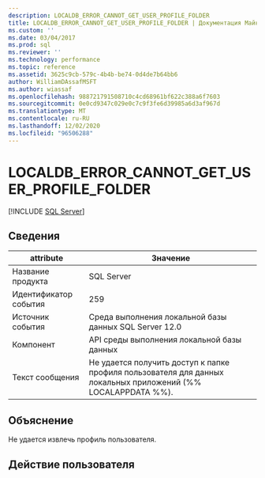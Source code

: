 ```yaml
---
description: LOCALDB_ERROR_CANNOT_GET_USER_PROFILE_FOLDER
title: LOCALDB_ERROR_CANNOT_GET_USER_PROFILE_FOLDER | Документация Майкрософт
ms.custom: ''
ms.date: 03/04/2017
ms.prod: sql
ms.reviewer: ''
ms.technology: performance
ms.topic: reference
ms.assetid: 3625c9cb-579c-4b4b-be74-0d4de7b64bb6
author: WilliamDAssafMSFT
ms.author: wiassaf
ms.openlocfilehash: 988721791508710c4cd68961bf622c388a6f7603
ms.sourcegitcommit: 0e0cd9347c029e0c7c9f3fe6d39985a6d3af967d
ms.translationtype: MT
ms.contentlocale: ru-RU
ms.lasthandoff: 12/02/2020
ms.locfileid: "96506288"
---
```

# <a name="localdb_error_cannot_get_user_profile_folder"></a>LOCALDB_ERROR_CANNOT_GET_USER_PROFILE_FOLDER
 [!INCLUDE [SQL Server](../../includes/applies-to-version/sqlserver.md)]
    
## <a name="details"></a>Сведения  
  
| attribute | Значение |
| --------- | ----- |
|Название продукта|SQL Server|  
|Идентификатор события|259|  
|Источник события|Среда выполнения локальной базы данных SQL Server 12.0|  
|Компонент|API среды выполнения локальной базы данных|  
|Текст сообщения|Не удается получить доступ к папке профиля пользователя для данных локальных приложений (%% LOCALAPPDATA %%).|  
  
## <a name="explanation"></a>Объяснение  
 Не удается извлечь профиль пользователя.  
  
## <a name="user-action"></a>Действие пользователя  
  
